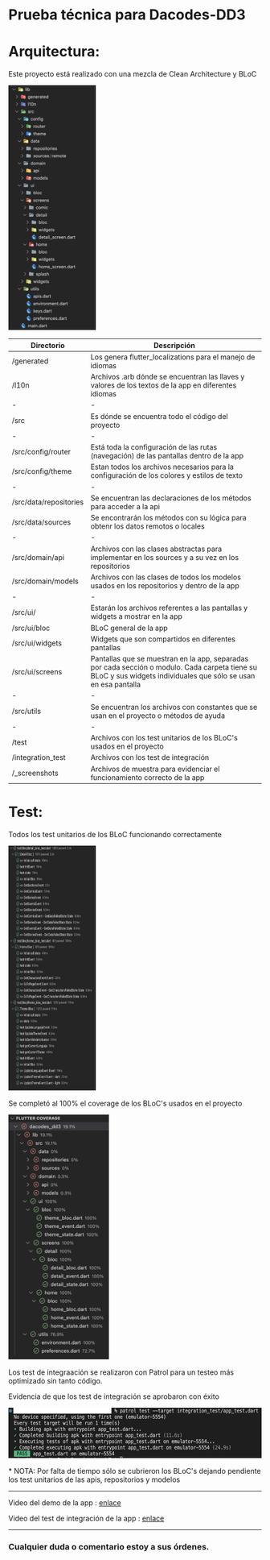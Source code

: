 # Prueba técnica para Dacodes-DD3
# Arquitectura:

Este proyecto está realizado con una mezcla de Clean Architecture y BLoC

<img src="_screenshots/arch.png"  width="174" height="486">

|Directorio|Descripción|
|----------|-----------|
|/generated|Los genera flutter_localizations para el manejo de idiomas|
|/l10n|Archivos .arb dónde se encuentran las llaves y valores de los textos de la app en diferentes idiomas|
|-|-|
|/src|Es dónde se encuentra todo el código del proyecto|
|-|-|
|/src/config/router|Está toda la configuración de las rutas (navegación) de las pantallas dentro de la app|
|/src/config/theme|Estan todos los archivos necesarios para la configuración de los colores y estilos de texto|
|-|-|
|/src/data/repositories|Se encuentran las declaraciones de los métodos para acceder a la api|
|/src/data/sources|Se encontrarán los métodos con su lógica para obtenr los datos remotos o locales |
|-|-|
|/src/domain/api|Archivos con las clases abstractas para implementar en los sources y a su vez en los repositorios|
|/src/domain/models|Archivos con las clases de todos los modelos usados en los repositorios y dentro de la app|
|-|-|
|/src/ui/|Estarán los archivos referentes a las pantallas y widgets a mostrar en la app|
|/src/ui/bloc|BLoC general de la app|
|/src/ui/widgets|Widgets que son compartidos en diferentes pantallas|
|/src/ui/screens|Pantallas que se muestran en la app, separadas por cada sección o modulo. Cada carpeta tiene su BLoC y sus widgets individuales que sólo se usan en esa pantalla |
|-|-|
|/src/utils|Se encuentran los archivos con constantes que se usan en el proyecto o métodos de ayuda|
|-|-|
|/test|Archivos con los test unitarios de los BLoC's usados en el proyecto|
|/integration_test|Archivos con los test de integración|
|/_screenshots|Archivos de muestra para evidenciar el funcionamiento correcto de la app|

# Test:

Todos los test unitarios de los BLoC funcionando correctamente

<img src="_screenshots/bloc_test.png"  width="174" height="486">

Se completó al 100% el coverage de los BLoC's usados en el proyecto

<img src="_screenshots/blocs_test_coverage.png"  width="200" height="486">

Los test de integraación se realizaron con Patrol para un testeo más optimizado sin tanto código.

Evidencia de que los test de integración se aprobaron con éxito

<img src="_screenshots/result_test.png"  width="550" height="100">

\* NOTA: Por falta de tiempo sólo se cubrieron los BLoC's dejando pendiente los test unitarios de las apis, repositorios y modelos

----

Video del demo de la app : [enlace](https://github.com/vico-aguado/dacodes-dd3/blob/main/_screenshots/demo.mp4)

Video del test de integración de la app : [enlace](https://github.com/vico-aguado/dacodes-dd3/blob/main/_screenshots/integration_test.mov)

----

### Cualquier duda o comentario estoy a sus órdenes.